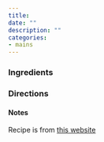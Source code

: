 ```yaml
---
title:
date: ""
description: ""
categories:
- mains
---
```


### Ingredients

### Directions

#### Notes

Recipe is from [this website]()
